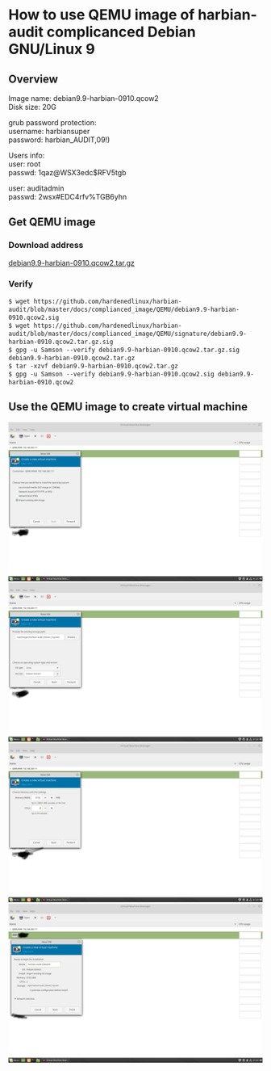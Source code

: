 # How to use QEMU image of harbian-audit complicanced Debian GNU/Linux 9 

## Overview 
Image name: debian9.9-harbian-0910.qcow2  
Disk size: 20G 

grub password protection:   
username: harbiansuper  
password: harbian_AUDIT,09!)  

Users info:   
user: root  
passwd: 1qaz@WSX3edc$RFV5tgb     

user: auditadmin   
passwd: 2wsx#EDC4rfv%TGB6yhn   

## Get QEMU image   

### Download address  
[debian9.9-harbian-0910.qcow2.tar.gz](https://drive.google.com/file/d/1HwaHF94AJx-95HeIVi4cUFA5aiQ_diz2/view?usp=sharing)       

### Verify  
```
$ wget https://github.com/hardenedlinux/harbian-audit/blob/master/docs/complianced_image/QEMU/debian9.9-harbian-0910.qcow2.sig  
$ wget https://github.com/hardenedlinux/harbian-audit/blob/master/docs/complianced_image/QEMU/signature/debian9.9-harbian-0910.qcow2.tar.gz.sig 
$ gpg -u Samson --verify debian9.9-harbian-0910.qcow2.tar.gz.sig debian9.9-harbian-0910.qcow2.tar.gz
$ tar -xzvf debian9.9-harbian-0910.qcow2.tar.gz   
$ gpg -u Samson --verify debian9.9-harbian-0910.qcow2.sig debian9.9-harbian-0910.qcow2  
```

## Use the QEMU image to create virtual machine  

![1](./picture/import-image_01.png)  
![2](./picture/import-image_02.png)  
![3](./picture/import-image_03.png)  
![4](./picture/import-image_04.png)  


